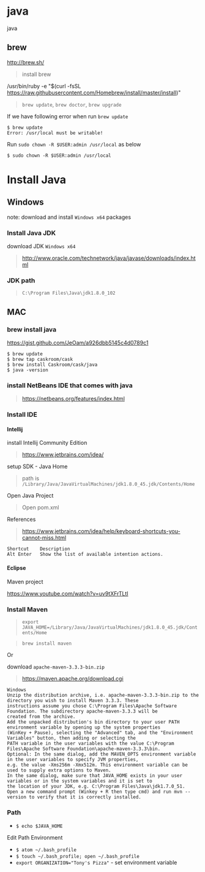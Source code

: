 # java
java

## brew

http://brew.sh/

> install brew

/usr/bin/ruby -e "$(curl -fsSL https://raw.githubusercontent.com/Homebrew/install/master/install)"

> `brew update`, `brew doctor`, `brew upgrade`

If we have following error when run `brew update`
```
$ brew update
Error: /usr/local must be writable!
```

Run `sudo chown -R $USER:admin /usr/local` as below
```
$ sudo chown -R $USER:admin /usr/local
```

# Install Java

## Windows

note: download and install `Windows x64` packages

### Install Java JDK

download JDK `Windows x64`

> http://www.oracle.com/technetwork/java/javase/downloads/index.html

### JDK path

> `C:\Program Files\Java\jdk1.8.0_102`

## MAC

### brew install java

https://gist.github.com/JeOam/a926dbb5145c4d0789c1

```
$ brew update
$ brew tap caskroom/cask
$ brew install Caskroom/cask/java
$ java -version
```

### install NetBeans IDE that comes with java

> https://netbeans.org/features/index.html

### Install IDE

#### Intellij

install Intellij Community Edition

> https://www.jetbrains.com/idea/

setup SDK - Java Home

> path is `/Library/Java/JavaVirtualMachines/jdk1.8.0_45.jdk/Contents/Home`

Open Java Project

> Open pom.xml

References

> https://www.jetbrains.com/idea/help/keyboard-shortcuts-you-cannot-miss.html

```
Shortcut	Description
Alt Enter	Show the list of available intention actions.
```

#### Eclipse

Maven project

https://www.youtube.com/watch?v=uv9tXFrTLtI

### Install Maven

> `export JAVA_HOME=/Library/Java/JavaVirtualMachines/jdk1.8.0_45.jdk/Contents/Home`

> `brew install maven`

Or

download `apache-maven-3.3.3-bin.zip`

> https://maven.apache.org/download.cgi

```
Windows
Unzip the distribution archive, i.e. apache-maven-3.3.3-bin.zip to the directory you wish to install Maven 3.3.3. These
instructions assume you chose C:\Program Files\Apache Software Foundation. The subdirectory apache-maven-3.3.3 will be
created from the archive.
Add the unpacked distribution's bin directory to your user PATH environment variable by opening up the system properties
(WinKey + Pause), selecting the "Advanced" tab, and the "Environment Variables" button, then adding or selecting the
PATH variable in the user variables with the value C:\Program Files\Apache Software Foundation\apache-maven-3.3.3\bin.
Optional: In the same dialog, add the MAVEN_OPTS environment variable in the user variables to specify JVM properties,
e.g. the value -Xms256m -Xmx512m. This environment variable can be used to supply extra options to Maven.
In the same dialog, make sure that JAVA_HOME exists in your user variables or in the system variables and it is set to
the location of your JDK, e.g. C:\Program Files\Java\jdk1.7.0_51.
Open a new command prompt (Winkey + R then type cmd) and run mvn --version to verify that it is correctly installed.
```

### Path

- `$ echo $JAVA_HOME`

Edit Path Environment

- `$ atom ~/.bash_profile`
- `$ touch ~/.bash_profile; open ~/.bash_profile`
- `export ORGANIZATION="Tony's Pizza"` - set environment variable

